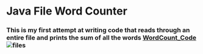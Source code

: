 <h1>Java File Word Counter</h1>

<h3>This is my first attempt at writing code that reads through an entire file and prints the sum of all the words<h/3>
<a href="https://github.com/br0ns0/WordCount/blob/master/WordCount/src/WordCount.java
">WordCount_Code</a><b>

<img src="https://lookeen.com/blog/wp-content/uploads/2015/05/Windows-search-for-files.jpg" alt="files">
